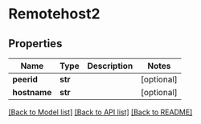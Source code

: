 # Remotehost2

## Properties
Name | Type | Description | Notes
------------ | ------------- | ------------- | -------------
**peerid** | **str** |  | [optional] 
**hostname** | **str** |  | [optional] 

[[Back to Model list]](../README.md#documentation-for-models) [[Back to API list]](../README.md#documentation-for-api-endpoints) [[Back to README]](../README.md)


